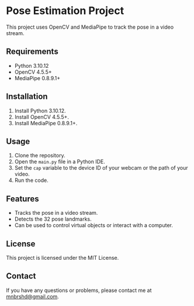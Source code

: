 # Pose Estimation Project

This project uses OpenCV and MediaPipe to track the pose in a video stream.

## Requirements

* Python 3.10.12
* OpenCV 4.5.5+
* MediaPipe 0.8.9.1+

## Installation

1. Install Python 3.10.12.
2. Install OpenCV 4.5.5+.
3. Install MediaPipe 0.8.9.1+.

## Usage

1. Clone the repository.
2. Open the `main.py` file in a Python IDE.
3. Set the `cap` variable to the device ID of your webcam or the path of your video.
4. Run the code.

## Features

* Tracks the pose in a video stream.
* Detects the 32 pose landmarks.
* Can be used to control virtual objects or interact with a computer.

## License

This project is licensed under the MIT License.

## Contact

If you have any questions or problems, please contact me at mnbrshd@gmail.com.
